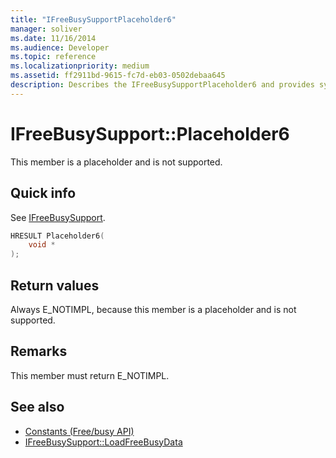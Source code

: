 ```yaml
---
title: "IFreeBusySupportPlaceholder6"
manager: soliver
ms.date: 11/16/2014
ms.audience: Developer
ms.topic: reference
ms.localizationpriority: medium
ms.assetid: ff2911bd-9615-fc7d-eb03-0502debaa645
description: Describes the IFreeBusySupportPlaceholder6 and provides syntax, return value, and additional remarks. This member is a placeholder and is not supported.
---
```


# IFreeBusySupport::Placeholder6

This member is a placeholder and is not supported.
  
## Quick info

See [IFreeBusySupport](ifreebusysupport.md).
  
```cpp
HRESULT Placeholder6( 
    void *  
);
```

## Return values

Always E_NOTIMPL, because this member is a placeholder and is not supported.
  
## Remarks

This member must return E_NOTIMPL.
  
## See also

- [Constants (Free/busy API)](constants-free-busy-api.md) 
- [IFreeBusySupport::LoadFreeBusyData](ifreebusysupport-loadfreebusydata.md)

